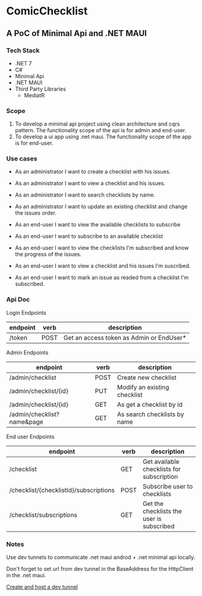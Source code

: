 # ComicChecklist

## A PoC of Minimal Api and .NET MAUI

### Tech Stack

- .NET 7
- C#
- Minimal Api
- .NET MAUI
- Third Party Libraries
  - MediatR 

### Scope

1. To develop a minimal api project using clean architecture and cqrs pattern. The functionality scope of the api is for admin and end-user.
2. To develop a ui app using .net maui. The functionality scope of the app is for end-user.

### Use cases

- As an administrator I want to create a checklist with his issues.
- As an administrator I want to view a checklist and  his issues.
- As an administrator I want to search checklists by name.
- As an administrator I want to update an existing checklist and change the issues order.

- As an end-user I want to view the available checklists to subscribe
- As an end-user I want to subscribe to an available checklist
- As an end-user I want to view the checklists I'm subscribed and know the progress of the issues.
- As an end-user I want to view a checklist and his issues I'm suscribed.
- As an end-user I want to mark an issue as readed from a checklist I'm subscribed.

### Api Doc

Login Endpoints

| endpoint | verb | description                              |
| -------- | ---- | ---------------------------------------- |
| /token   | POST | Get an access token as Admin or EndUser* |

Admin Endpoints

| endpoint                   | verb | description                  |
| -------------------------- | ---- | ---------------------------- |
| /admin/checklist           | POST | Create new checklist         |
| /admin/checklist/{id}      | PUT  | Modify an existing checklist |
| /admin/checklist/{id}      | GET  | As get a checklist by id     |
| /admin/checklist?name&page | GET  | As search checklists by name |

End user Endpoints

| endpoint                               | verb | description                               |
| -------------------------------------- | ---- | ----------------------------------------- |
| /checklist                             | GET  | Get available checklists for subscription |
| /checklist/{checklistId}/subscriptions | POST | Subscribe user to checklists              |
| /checklist/subscriptions               | GET  | Get the checklists the user is subscribed |


### Notes

Use dev tunnels to communicate .net maui androd + .net minimal api locally.

Don't forget to set url from dev tunnel in the BaseAddress for the HttpClient in the .net maui.

[Create and host a dev tunnel](https://learn.microsoft.com/en-us/azure/developer/dev-tunnels/get-started?tabs=windows)

